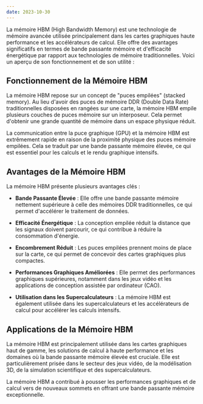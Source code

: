 ```yaml
---
date: 2023-10-30
---
```


La mémoire HBM (High Bandwidth Memory) est une technologie de mémoire avancée utilisée principalement dans les cartes graphiques haute performance et les accélérateurs de calcul. Elle offre des avantages significatifs en termes de bande passante mémoire et d'efficacité énergétique par rapport aux technologies de mémoire traditionnelles. Voici un aperçu de son fonctionnement et de son utilité :

## Fonctionnement de la Mémoire HBM

La mémoire HBM repose sur un concept de "puces empilées" (stacked memory). Au lieu d'avoir des puces de mémoire DDR (Double Data Rate) traditionnelles disposées en rangées sur une carte, la mémoire HBM empile plusieurs couches de puces mémoire sur un interposeur. Cela permet d'obtenir une grande quantité de mémoire dans un espace physique réduit.

La communication entre la puce graphique (GPU) et la mémoire HBM est extrêmement rapide en raison de la proximité physique des puces mémoire empilées. Cela se traduit par une bande passante mémoire élevée, ce qui est essentiel pour les calculs et le rendu graphique intensifs.

## Avantages de la Mémoire HBM

La mémoire HBM présente plusieurs avantages clés :

- **Bande Passante Élevée** : Elle offre une bande passante mémoire nettement supérieure à celle des mémoires DDR traditionnelles, ce qui permet d'accélérer le traitement de données.

- **Efficacité Énergétique** : La conception empilée réduit la distance que les signaux doivent parcourir, ce qui contribue à réduire la consommation d'énergie.

- **Encombrement Réduit** : Les puces empilées prennent moins de place sur la carte, ce qui permet de concevoir des cartes graphiques plus compactes.

- **Performances Graphiques Améliorées** : Elle permet des performances graphiques supérieures, notamment dans les jeux vidéo et les applications de conception assistée par ordinateur (CAO).

- **Utilisation dans les Supercalculateurs** : La mémoire HBM est également utilisée dans les supercalculateurs et les accélérateurs de calcul pour accélérer les calculs intensifs.

## Applications de la Mémoire HBM

La mémoire HBM est principalement utilisée dans les cartes graphiques haut de gamme, les solutions de calcul à haute performance et les domaines où la bande passante mémoire élevée est cruciale. Elle est particulièrement prisée dans le secteur des jeux vidéo, de la modélisation 3D, de la simulation scientifique et des supercalculateurs.

La mémoire HBM a contribué à pousser les performances graphiques et de calcul vers de nouveaux sommets en offrant une bande passante mémoire exceptionnelle.


